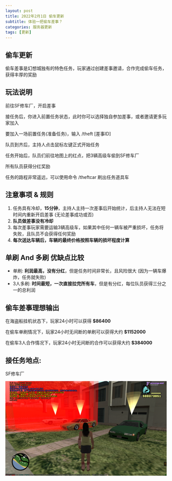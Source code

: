 ```yaml
---
layout: post
title: 2022年2月1日 偷车更新
subtitle: 体验一把偷车差事？
categories: 服务器更新
tags: [更新]
---
```


## 偷车更新
偷车差事是幻想城独有的特色任务，玩家通过创建差事邀请，合作完成偷车任务，获得丰厚的奖励

## 玩法说明
前往SF修车厂，开启差事

接任务后，你进入前置任务状态，此时你可以选择独自参加差事，或者邀请更多玩家加入

要加入一场前置任务(准备任务)，输入 /theft \[差事ID\]

队员到齐后，主持人点击鼠标左键正式开始任务

任务开始后，队员们前往地图上的红点，把3辆高级车偷到SF修车厂

所有队员获得分红奖励

任务的路程非常遥远，可以使用命令 /theftcar 刷出任务道具车

## 注意事项 & 规则
 1. 任务具有冷却，**15分钟**，主持人主持一次差事后开始统计，后主持人无法在短时间内重新开启差事 (无论差事成功或否)
 2. **队员做差事没有冷却**
 3. 每次差事玩家需要运输3辆高级车，如果其中任何一辆车被严重损坏，任务将失败，且队员不会获得任何奖励
 4. **每次送达车辆后，车辆的最终价格按照车辆的损坏程度计算**

## 单刷 And 多刷 优缺点比较
 * 单刷: **利润最高，没有分红**，但是任务时间非常长，且风险很大 (因为一辆车爆炸，任务就失败)
 * 3人多刷: **时间最短，一次直接拉完所有车**，但是有分红，每位队员获得三分之一的总利润

## 偷车差事理想输出
在海盗船挂机状态下，玩家24小时可以获得 **$86400**

在偷车单刷情况下，玩家24小时无间断的单刷可以获得大约 **$1152000**

在偷车3人合作情况下，玩家24小时无间断的合作可以获得大约 **$384000**

## 接任务地点: 
SF修车厂

![](/assets/images/screenshots/sa-mp-055.png)
